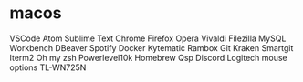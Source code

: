 # macos

VSCode
Atom
Sublime Text
Chrome
Firefox
Opera
Vivaldi
Filezilla
MySQL Workbench
DBeaver
Spotify
Docker
Kytematic
Rambox
Git Kraken
Smartgit
Iterm2
Oh my zsh
Powerlevel10k
Homebrew
Qsp
Discord
Logitech mouse options
TL-WN725N
